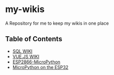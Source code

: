 # my-wikis

A Repository for me to keep my wikis in one place

## Table of Contents

- [SQL WIKI](SQL.md)
- [VUE.JS WIKI](VUE-JS.md)
- [ESP2866-MicroPython](https://github.com/KipCrossing/Micropython-AD9833/blob/master/README.md)
- [MicroPython on the ESP32](https://github.com/KipCrossing/Micro-Camera/blob/master/README.md)
